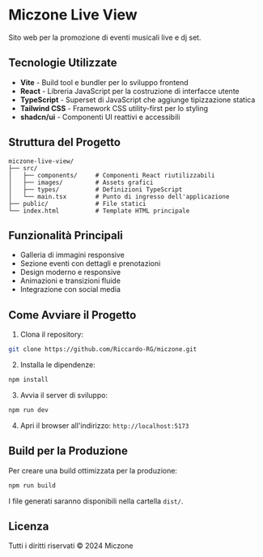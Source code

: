 # Miczone Live View

Sito web per la promozione di eventi musicali live e dj set.

## Tecnologie Utilizzate

- **Vite** - Build tool e bundler per lo sviluppo frontend
- **React** - Libreria JavaScript per la costruzione di interfacce utente
- **TypeScript** - Superset di JavaScript che aggiunge tipizzazione statica
- **Tailwind CSS** - Framework CSS utility-first per lo styling
- **shadcn/ui** - Componenti UI reattivi e accessibili

## Struttura del Progetto

```
miczone-live-view/
├── src/
│   ├── components/     # Componenti React riutilizzabili
│   ├── images/         # Assets grafici
│   ├── types/          # Definizioni TypeScript
│   └── main.tsx        # Punto di ingresso dell'applicazione
├── public/             # File statici
└── index.html          # Template HTML principale
```

## Funzionalità Principali

- Galleria di immagini responsive
- Sezione eventi con dettagli e prenotazioni
- Design moderno e responsive
- Animazioni e transizioni fluide
- Integrazione con social media

## Come Avviare il Progetto

1. Clona il repository:
```bash
git clone https://github.com/Riccardo-RG/miczone.git
```

2. Installa le dipendenze:
```bash
npm install
```

3. Avvia il server di sviluppo:
```bash
npm run dev
```

4. Apri il browser all'indirizzo: `http://localhost:5173`

## Build per la Produzione

Per creare una build ottimizzata per la produzione:

```bash
npm run build
```

I file generati saranno disponibili nella cartella `dist/`.

## Licenza

Tutti i diritti riservati © 2024 Miczone
